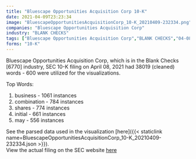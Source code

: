 ```yaml
---
title: "Bluescape Opportunities Acquisition Corp 10-K"
date: 2021-04-09T23:23:34
image: "BluescapeOpportunitiesAcquisitionCorp_10-K_20210409-232334.png"
companies: "Bluescape Opportunities Acquisition Corp"
industry: "BLANK CHECKS"
tags: ["Bluescape Opportunities Acquisition Corp","BLANK CHECKS","04-08-2021","10-K"]
forms: "10-K"
---
```

Bluescape Opportunities Acquisition Corp, which is in the Blank Checks [6770] industry, SEC 10-K filing on April 08, 2021 had 38019 (cleaned) words - 600 were utilized for the visualizations.

Top Words:
1. business - 1061 instances
2. combination - 784 instances
3. shares - 774 instances
4. initial - 661 instances
5. may - 556 instances


See the parsed data used in the visualization [here]({{< staticlink name=BluescapeOpportunitiesAcquisitionCorp_10-K_20210409-232334.json >}}).  
View the actual filing on the SEC website [here](https://www.sec.gov/Archives/edgar/data/1818089/0001104659-21-048153.txt)